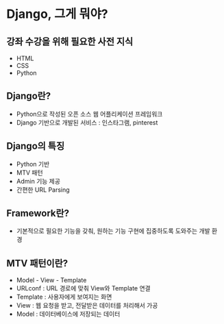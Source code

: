# Django, 그게 뭐야?

## 강좌 수강을 위해 필요한 사전 지식
- HTML
- CSS
- Python

## Django란?
- Python으로 작성된 오픈 소스 웹 어플리케이션 프레임워크
- Django 기반으로 개발된 서비스 : 인스타그램, pinterest

## Django의 특징
- Python 기반
- MTV 패턴
- Admin 기능 제공
- 간편한 URL Parsing

## Framework란?
- 기본적으로 필요한 기능을 갖춰, 원하는 기능 구현에 집중하도록 도와주는 개발 환경

## MTV 패턴이란?
- Model - View - Template
- URLconf : URL 경로에 맞춰 View와 Template 연결
- Template : 사용자에게 보여지는 화면
- View : 웹 요청을 받고, 전달받은 데이터를 처리해서 가공
- Model : 데이터베이스에 저장되는 데이터